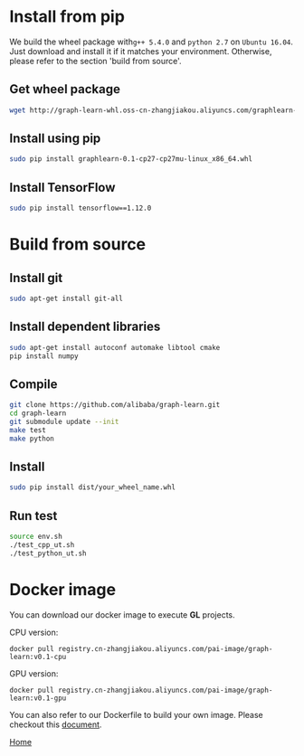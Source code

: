 # Install from pip

We build the wheel package with```g++ 5.4.0``` and ```python 2.7``` on ```Ubuntu 16.04```.
Just download and install it if it matches your environment.
Otherwise, please refer to the section 'build from source'.

## Get wheel package

```bash
wget http://graph-learn-whl.oss-cn-zhangjiakou.aliyuncs.com/graphlearn-0.1-cp27-cp27mu-linux_x86_64.whl
```

## Install using pip

```bash
sudo pip install graphlearn-0.1-cp27-cp27mu-linux_x86_64.whl
```

## Install TensorFlow

```bash
sudo pip install tensorflow==1.12.0
```

# Build from source

## Install git

```bash
sudo apt-get install git-all
```

## Install dependent libraries

```bash
sudo apt-get install autoconf automake libtool cmake
pip install numpy
```

## Compile
```bash
git clone https://github.com/alibaba/graph-learn.git
cd graph-learn
git submodule update --init
make test
make python
```

## Install
```bash
sudo pip install dist/your_wheel_name.whl
```

## Run test
```bash
source env.sh
./test_cpp_ut.sh
./test_python_ut.sh
```

# Docker image

You can download our docker image to execute **GL** projects.

CPU version:
```
docker pull registry.cn-zhangjiakou.aliyuncs.com/pai-image/graph-learn:v0.1-cpu
```
GPU version:
```
docker pull registry.cn-zhangjiakou.aliyuncs.com/pai-image/graph-learn:v0.1-gpu
```

You can also refer to our Dockerfile to build your own image. Please checkout this [document](../docker_image/README.md).

[Home](../README.md)

